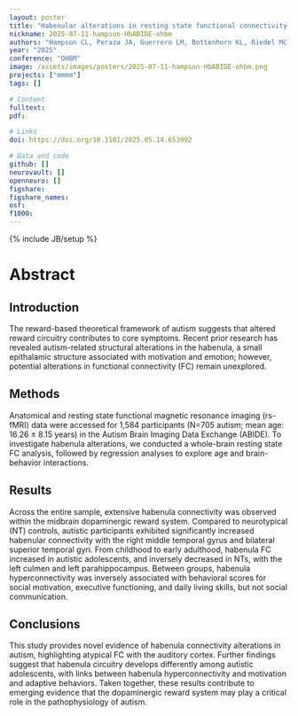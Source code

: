 ```yaml
---
layout: poster
title: "Habenular alterations in resting state functional connectivity among autistic individuals"
nickname: 2025-07-11-hampson-HbABIDE-ohbm
authors: "Hampson CL, Peraza JA, Guerrero LM, Bottenhorn KL, Riedel MC, Almuquin F, Smith DD, Schmarder KM, Musser ED, Dai Y, Agarwal R, Saeed F, Sutherland MT, Laird AR"
year: "2025"
conference: "OHBM"
image: /assets/images/posters/2025-07-11-hampson-HbABIDE-ohbm.png
projects: ["mmmm"]
tags: []

# Content
fulltext:
pdf:

# Links
doi: https://doi.org/10.1101/2025.05.14.653992

# Data and code
github: []
neurovault: []
openneuro: []
figshare:
figshare_names:
osf:
f1000:
---
```

{% include JB/setup %}

# Abstract

## Introduction

The reward-based theoretical framework of autism suggests that altered reward circuitry contributes to core symptoms. Recent prior research has revealed autism-related structural alterations in the habenula, a small epithalamic structure associated with motivation and emotion; however, potential alterations in functional connectivity (FC) remain unexplored.

## Methods

Anatomical and resting state functional magnetic resonance imaging (rs-fMRI) data were accessed for 1,584 participants (N=705 autism; mean age: 16.26 ± 8.15 years) in the Autism Brain Imaging Data Exchange (ABIDE). To investigate habenula alterations, we conducted a whole-brain resting state FC analysis, followed by regression analyses to explore age and brain-behavior interactions.

## Results

Across the entire sample, extensive habenula connectivity was observed within the midbrain dopaminergic reward system. Compared to neurotypical (NT) controls, autistic participants exhibited significantly increased habenular connectivity with the right middle temporal gyrus and bilateral superior temporal gyri. From childhood to early adulthood, habenula FC increased in autistic adolescents, and inversely decreased in NTs, with the left culmen and left parahippocampus. Between groups, habenula hyperconnectivity was inversely associated with behavioral scores for social motivation, executive functioning, and daily living skills, but not social communication.

## Conclusions

This study provides novel evidence of habenula connectivity alterations in autism, highlighting atypical FC with the auditory cortex. Further findings suggest that habenula circuitry develops differently among autistic adolescents, with links between habenula hyperconnectivity and motivation and adaptive behaviors. Taken together, these results contribute to emerging evidence that the dopaminergic reward system may play a critical role in the pathophysiology of autism.
